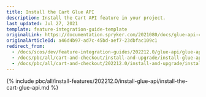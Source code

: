 ```yaml
---
title: Install the Cart Glue API
description: Install the Cart API feature in your project.
last_updated: Jul 27, 2021
template: feature-integration-guide-template
originalLink: https://documentation.spryker.com/2021080/docs/glue-api-cart-feature-integration
originalArticleId: a46d4b97-ad7c-45bd-aef7-23dbfac109c1
redirect_from:
  - /docs/scos/dev/feature-integration-guides/202212.0/glue-api/glue-api-cart-feature-integration.html
  - /docs/pbc/all/cart-and-checkout/install-and-upgrade/install-glue-api/install-the-cart-glue-api.html
  - /docs/pbc/all/cart-and-checkout/202212.0/install-and-upgrade/install-glue-api/install-the-cart-glue-api.html
---
```


{% include pbc/all/install-features/202212.0/install-glue-api/install-the-cart-glue-api.md %} <!-- To edit, see /_includes/pbc/all/install-features/202212.0/install-glue-api/install-the-cart-glue-api.md -->
